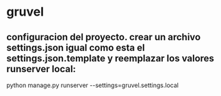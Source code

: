 # gruvel
configuracion del proyecto.
crear un archivo settings.json igual como esta el settings.json.template y reemplazar los valores
runserver local:
-------------

python manage.py runserver --settings=gruvel.settings.local
